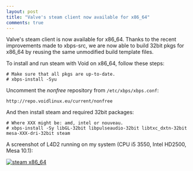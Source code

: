 ```yaml
---
layout: post
title: "Valve's steam client now available for x86_64"
comments: true
---
```


Valve's steam client is now available for x86\_64. Thanks to the recent improvements
made to xbps-src, we are now able to build 32bit pkgs for x86\_64 by reusing the
same unmodified build template files.

To install and run steam with Void on x86\_64, follow these steps:

    # Make sure that all pkgs are up-to-date.
    # xbps-install -Syu

Uncomment the *nonfree* repository from `/etc/xbps/xbps.conf`:

    http://repo.voidlinux.eu/current/nonfree

And then install steam and required 32bit packages:

    # Where XXX might be: amd, intel or nouveau.
    # xbps-install -Sy libGL-32bit libpulseaudio-32bit libtxc_dxtn-32bit mesa-XXX-dri-32bit steam

A screenshot of L4D2 running on my system (CPU i5 3550, Intel HD2500, Mesa 10.1):

[![steam x86_64](/assets/screenshots/steam-x86_64.png "steam x86_64")](/assets/screenshots/steam-x86_64.png)
